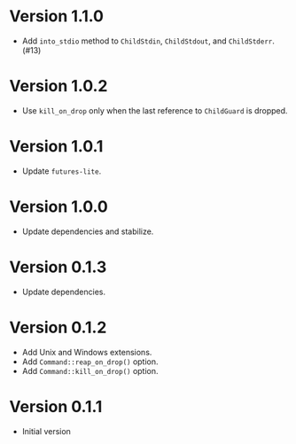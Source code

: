 # Version 1.1.0

- Add `into_stdio` method to `ChildStdin`, `ChildStdout`, and `ChildStderr`. (#13)

# Version 1.0.2

- Use `kill_on_drop` only when the last reference to `ChildGuard` is dropped.

# Version 1.0.1

- Update `futures-lite`.

# Version 1.0.0

- Update dependencies and stabilize.

# Version 0.1.3

- Update dependencies.

# Version 0.1.2

- Add Unix and Windows extensions.
- Add `Command::reap_on_drop()` option.
- Add `Command::kill_on_drop()` option.

# Version 0.1.1

- Initial version
